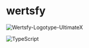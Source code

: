 # wertsfy

![Wertsfy-Logotype-UltimateX](https://user-images.githubusercontent.com/59739253/183273922-3c3d5bd5-a86b-445a-a55e-ebf3a184ca7a.png)

![TypeScript](https://img.shields.io/badge/typescript-steelblue.svg?style=for-the-badge&logo=typescript&logoColor=white)
